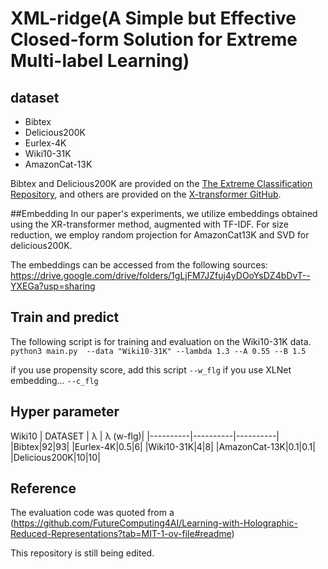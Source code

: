 # XML-ridge(A Simple but Effective Closed-form Solution for Extreme Multi-label Learning)

## dataset

- Bibtex
- Delicious200K
- Eurlex-4K
- Wiki10-31K
- AmazonCat-13K

Bibtex and Delicious200K are provided on the [The Extreme Classification Repository](http://manikvarma.org/downloads/XC/XMLRepository.html#ba-pair),
and others are provided on the [X-transformer GitHub](https://github.com/OctoberChang/X-Transformer).

##Embedding
In our paper's experiments, we utilize embeddings obtained using the XR-transformer method, augmented with TF-IDF. For size reduction, we employ random projection for AmazonCat13K and SVD for delicious200K.

The embeddings can be accessed from the following sources:
https://drive.google.com/drive/folders/1gLjFM7JZfuj4yDOoYsDZ4bDvT--YXEGa?usp=sharing

## Train and predict

The following script is for training and evaluation on the Wiki10-31K data.
<br>
`python3 main.py 
--data "Wiki10-31K"
--lambda 1.3
--A 0.55
--B 1.5`

if you use propensity score, add this script
`--w_flg`
if you use XLNet embedding...
`--c_flg`

## Hyper parameter

Wiki10
| DATASET | λ | λ (w-flg)|
|----------|----------|----------|
|Bibtex|92|93|
|Eurlex-4K|0.5|6|
|Wiki10-31K|4|8|
|AmazonCat-13K|0.1|0.1|
|Delicious200K|10|10|

## Reference

The evaluation code was quoted from a (https://github.com/FutureComputing4AI/Learning-with-Holographic-Reduced-Representations?tab=MIT-1-ov-file#readme)

This repository is still being edited.
